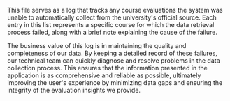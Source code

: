 This file serves as a log that tracks any course evaluations the system was unable to automatically collect from the university's official source. Each entry in this list represents a specific course for which the data retrieval process failed, along with a brief note explaining the cause of the failure.

The business value of this log is in maintaining the quality and completeness of our data. By keeping a detailed record of these failures, our technical team can quickly diagnose and resolve problems in the data collection process. This ensures that the information presented in the application is as comprehensive and reliable as possible, ultimately improving the user's experience by minimizing data gaps and ensuring the integrity of the evaluation insights we provide.